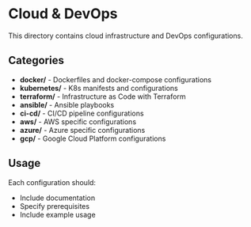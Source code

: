 # Cloud & DevOps

This directory contains cloud infrastructure and DevOps configurations.

## Categories

- **docker/** - Dockerfiles and docker-compose configurations
- **kubernetes/** - K8s manifests and configurations
- **terraform/** - Infrastructure as Code with Terraform
- **ansible/** - Ansible playbooks
- **ci-cd/** - CI/CD pipeline configurations
- **aws/** - AWS specific configurations
- **azure/** - Azure specific configurations
- **gcp/** - Google Cloud Platform configurations

## Usage

Each configuration should:
- Include documentation
- Specify prerequisites
- Include example usage
